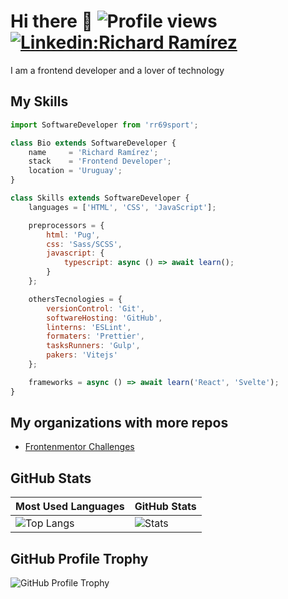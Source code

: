 # Hi there 👋 ![Profile views](https://komarev.com/ghpvc/username=rr69sport&style=flat-square) [![Linkedin:Richard Ramírez](https://img.shields.io/badge/-Richard%20Ramírez-blue?style=flat-square&logo=Linkedin&logoColor=white&link=https://www.linkedin.com/in/richard-ramírez-514963181/)](https://www.linkedin.com/in/richard-ramírez-514963181/)

I am a frontend developer and a lover of technology

## My Skills

```js
import SoftwareDeveloper from 'rr69sport';

class Bio extends SoftwareDeveloper {
    name     = 'Richard Ramírez';
    stack    = 'Frontend Developer';
    location = 'Uruguay';
}

class Skills extends SoftwareDeveloper {
    languages = ['HTML', 'CSS', 'JavaScript'];

    preprocessors = {
        html: 'Pug',
        css: 'Sass/SCSS',
        javascript: {
            typescript: async () => await learn();
        }
    };

    othersTecnologies = {
        versionControl: 'Git',
        softwareHosting: 'GitHub',
        linterns: 'ESLint',
        formaters: 'Prettier',
        tasksRunners: 'Gulp',
        pakers: 'Vitejs'
    };

    frameworks = async () => await learn('React', 'Svelte');
}
```

## My organizations with more repos

* [Frontenmentor Challenges](https://github.com/frontendmentor-challenge-repos)

## GitHub Stats

| Most Used Languages                                                                                                                                                                      | GitHub Stats                                                                                                                                                |
| ---------------------------------------------------------------------------------------------------------------------------------------------------------------------------------------- | ----------------------------------------------------------------------------------------------------------------------------------------------------------- |
| ![Top Langs](https://github-readme-stats.vercel.app/api/top-langs/?username=rr69sport&show_icons=true&hide_title=true&hide_border=true&bg_color=0d1117&text_color=f0f6fc&layout=compact) | ![Stats](https://github-readme-stats.vercel.app/api/?username=rr69sport&show_icons=true&hide_title=true&hide_border=true&bg_color=0d1117&text_color=f0f6fc) |

## GitHub Profile Trophy

![GitHub Profile Trophy](https://github-profile-trophy.vercel.app/?username=rr69sport&theme=darkhub&margin-w=45)
